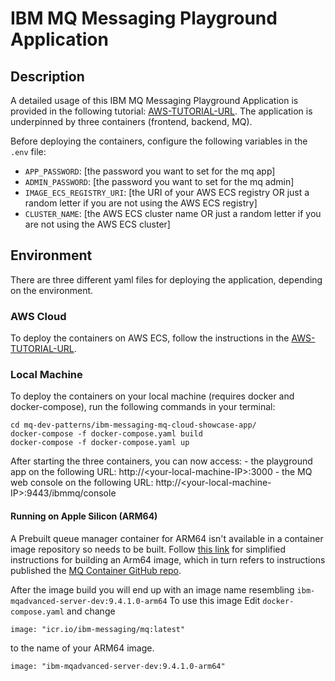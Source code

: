 # IBM MQ Messaging Playground Application

## Description

A detailed usage of this IBM MQ Messaging Playground Application is provided in the following tutorial: [AWS-TUTORIAL-URL](https://developer.ibm.com/tutorials/mq-build-deploy-ibm-mq-app-to-aws-cloud/). The application is underpinned by three containers (frontend, backend, MQ).

Before deploying the containers, configure the following variables in the `.env` file:

- `APP_PASSWORD`: [the password you want to set for the mq app]
- `ADMIN_PASSWORD`: [the password you want to set for the mq admin]
- `IMAGE_ECS_REGISTRY_URI`: [the URI of your AWS ECS registry OR just a random letter if you are not using the AWS ECS registry]
- `CLUSTER_NAME`: [the AWS ECS cluster name OR just a random letter if you are not using the AWS ECS cluster]

## Environment

There are three different yaml files for deploying the application, depending on the environment.

### AWS Cloud

To deploy the containers on AWS ECS, follow the instructions in the [AWS-TUTORIAL-URL](https://developer.ibm.com/tutorials/mq-build-deploy-ibm-mq-app-to-aws-cloud/).

### Local Machine

To deploy the containers on your local machine (requires docker and docker-compose), run the following commands in your terminal:

    cd mq-dev-patterns/ibm-messaging-mq-cloud-showcase-app/
    docker-compose -f docker-compose.yaml build
    docker-compose -f docker-compose.yaml up
    
After starting the three containers, you can now access:
    - the playground app on the following URL: http://\<your-local-machine-IP>:3000
    - the MQ web console on the following URL: http://\<your-local-machine-IP>:9443/ibmmq/console

#### Running on Apple Silicon (ARM64)

A Prebuilt queue manager container for ARM64 isn't available in a container image repository so needs to be built. Follow [this link](https://community.ibm.com/community/user/integration/blogs/richard-coppen/2023/06/30/ibm-mq-9330-container-image-now-available-for-appl) for simplified instructions for building an Arm64 image, which in turn refers to instructions published the [MQ Container GitHub repo](https://github.com/ibm-messaging/mq-container/blob/master/docs/building.md).

After the image build you will end up with an image name resembling `ibm-mqadvanced-server-dev:9.4.1.0-arm64` 
To use this image Edit `docker-compose.yaml` and change

````
image: "icr.io/ibm-messaging/mq:latest"
````

to the name of your ARM64 image. 

````
image: "ibm-mqadvanced-server-dev:9.4.1.0-arm64"
````
